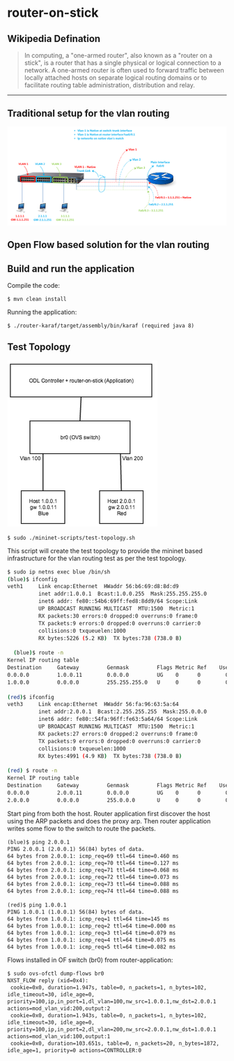 # router-on-stick

## Wikipedia Defination
> In computing, a "one-armed router", also known as a "router on a stick", is a router that has a single physical or logical connection to a network. A one-armed router is often used to forward traffic between locally attached hosts on separate logical routing domains or to facilitate routing table administration, distribution and relay.

---

## Traditional setup for the vlan routing

![alt text](https://github.com/subh007/router-on-stick/blob/master/diagram/router-on-stick.png)

## Open Flow based solution for the vlan routing


## Build and run the application

Compile the code:

```shell
$ mvn clean install
```

Running the application:

```shell
$ ./router-karaf/target/assembly/bin/karaf (required java 8)
```

## Test Topology

![alt text](https://github.com/subh007/router-on-stick/blob/master/diagram/test-topology.png)

```shell
$ sudo ./mininet-scripts/test-topology.sh
```

This script will create the test topology to provide the mininet based infrastructure for the vlan routing test as per the test topology.

```sh
$ sudo ip netns exec blue /bin/sh
(blue)$ ifconfig
veth1     Link encap:Ethernet  HWaddr 56:b6:69:d8:8d:d9
          inet addr:1.0.0.1  Bcast:1.0.0.255  Mask:255.255.255.0
          inet6 addr: fe80::54b6:69ff:fed8:8dd9/64 Scope:Link
          UP BROADCAST RUNNING MULTICAST  MTU:1500  Metric:1
          RX packets:30 errors:0 dropped:0 overruns:0 frame:0
          TX packets:9 errors:0 dropped:0 overruns:0 carrier:0
          collisions:0 txqueuelen:1000
          RX bytes:5226 (5.2 KB)  TX bytes:738 (738.0 B)
          
  (blue)$ route -n
Kernel IP routing table
Destination     Gateway         Genmask         Flags Metric Ref    Use Iface
0.0.0.0         1.0.0.11        0.0.0.0         UG    0      0        0 veth1
1.0.0.0         0.0.0.0         255.255.255.0   U     0      0        0 veth1

(red)$ ifconfig
veth3     Link encap:Ethernet  HWaddr 56:fa:96:63:5a:64
          inet addr:2.0.0.1  Bcast:2.255.255.255  Mask:255.0.0.0
          inet6 addr: fe80::54fa:96ff:fe63:5a64/64 Scope:Link
          UP BROADCAST RUNNING MULTICAST  MTU:1500  Metric:1
          RX packets:27 errors:0 dropped:2 overruns:0 frame:0
          TX packets:9 errors:0 dropped:0 overruns:0 carrier:0
          collisions:0 txqueuelen:1000
          RX bytes:4991 (4.9 KB)  TX bytes:738 (738.0 B)

(red) $ route -n
Kernel IP routing table
Destination     Gateway         Genmask         Flags Metric Ref    Use Iface
0.0.0.0         2.0.0.11        0.0.0.0         UG    0      0        0 veth3
2.0.0.0         0.0.0.0         255.0.0.0       U     0      0        0 veth3
```

Start ping from both the host. Router application first discover the host using the ARP packets and does the proxy arp. Then router application writes some flow to the switch to route the packets.

```shell
(blue)$ ping 2.0.0.1
PING 2.0.0.1 (2.0.0.1) 56(84) bytes of data.
64 bytes from 2.0.0.1: icmp_req=69 ttl=64 time=0.460 ms
64 bytes from 2.0.0.1: icmp_req=70 ttl=64 time=0.127 ms
64 bytes from 2.0.0.1: icmp_req=71 ttl=64 time=0.068 ms
64 bytes from 2.0.0.1: icmp_req=72 ttl=64 time=0.073 ms
64 bytes from 2.0.0.1: icmp_req=73 ttl=64 time=0.088 ms
64 bytes from 2.0.0.1: icmp_req=74 ttl=64 time=0.088 ms

(red)$ ping 1.0.0.1
PING 1.0.0.1 (1.0.0.1) 56(84) bytes of data.
64 bytes from 1.0.0.1: icmp_req=1 ttl=64 time=145 ms
64 bytes from 1.0.0.1: icmp_req=2 ttl=64 time=0.000 ms
64 bytes from 1.0.0.1: icmp_req=3 ttl=64 time=0.079 ms
64 bytes from 1.0.0.1: icmp_req=4 ttl=64 time=0.075 ms
64 bytes from 1.0.0.1: icmp_req=5 ttl=64 time=0.082 ms
```
Flows installed in OF switch (br0) from router-application:

```shell
$ sudo ovs-ofctl dump-flows br0
NXST_FLOW reply (xid=0x4):
 cookie=0x0, duration=1.947s, table=0, n_packets=1, n_bytes=102, idle_timeout=30, idle_age=0, priority=100,ip,in_port=1,dl_vlan=100,nw_src=1.0.0.1,nw_dst=2.0.0.1 actions=mod_vlan_vid:200,output:2
 cookie=0x0, duration=1.943s, table=0, n_packets=1, n_bytes=102, idle_timeout=30, idle_age=0, priority=100,ip,in_port=2,dl_vlan=200,nw_src=2.0.0.1,nw_dst=1.0.0.1 actions=mod_vlan_vid:100,output:1
 cookie=0x0, duration=103.651s, table=0, n_packets=20, n_bytes=1872, idle_age=1, priority=0 actions=CONTROLLER:0
```



